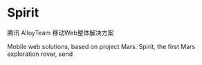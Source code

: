 Spirit
======

腾讯 AlloyTeam 移动Web整体解决方案

Mobile web solutions, based on project Mars. Spirit, the first Mars exploration rover, send

